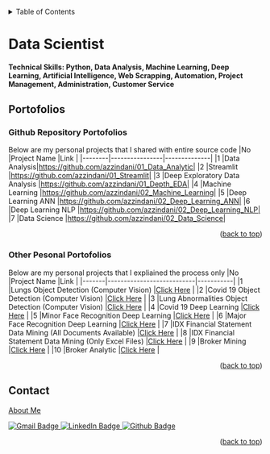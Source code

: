 <a id="readme-top"></a>

<!-- TABLE OF CONTENTS -->
<details>
  <summary>Table of Contents</summary>
  <ol>
    <li> <a href="#education">Education</a></li>
    <li><a href="#work-experience">Work Experience</a></li>
    <li><a href="#certificates">Certificates</a></li>
    <li><a href="#projects">Projects</a></li>
    <li><a href="#portofolios">Portofolios</a>
      <ul>
        <li><a href="#github-repository-portofolios">Github Repository Portofolios</a></li>
        <li><a href="#other-pesonal-portofolios">Other Pesonal Portofolios</a></li>
      </ul>
    </li>
    <li><a href="#publications">Publications</a></li>
    <li><a href="#research-experience">Research Experience</a></li>
    <li><a href="#organizations">Organizations</a></li>
    <li><a href="#contact">Contact</a></li>
  </ol>
</details>

# Data Scientist

#### Technical Skills: Python, Data Analysis, Machine Learning, Deep Learning, Artificial Intelligence, Web Scrapping, Automation, Project Management, Administration, Customer Service


## Portofolios
### Github Repository Portofolios
Below are my personal projects that I shared with entire source code
|No    |Project Name       |Link         |
|--------|----------------|--------------|
|1       |Data Analysis|https://github.com/azzindani/01_Data_Analytic|
|2       |Streamlit        |https://github.com/azzindani/01_Streamlit|
|3       |Deep Exploratory Data Analysis |https://github.com/azzindani/01_Depth_EDA|
|4       |Machine Learning |https://github.com/azzindani/02_Machine_Learning|
|5       |Deep Learning ANN |https://github.com/azzindani/02_Deep_Learning_ANN|
|6       |Deep Learning NLP |https://github.com/azzindani/02_Deep_Learning_NLP|
|7       |Data Science |https://github.com/azzindani/02_Data_Science|

<p align="right">(<a href="#readme-top">back to top</a>)</p>

### Other Pesonal Portofolios
Below are my personal projects that I expliained the process only
|No   |Project Name     |Link     |
|-------|---------------------------|-----------|
|1     |Lungs Object Detection (Computer Vision) |[Click Here](/docs/page1.md)  |
|2   |Covid 19 Object Detection (Computer Vision) |[Click Here](/docs/page2.md) |
|3     |Lung Abnormalities Object Detection (Computer Vision) |[Click Here](/docs/page2.md) |
|4     |Covid 19 Deep Learning |[Click Here](/docs/page2.md) |
|5     |Minor Face Recognition Deep Learning |[Click Here](/docs/page2.md) |
|6     |Major Face Recognition Deep Learning |[Click Here](/docs/page2.md) |
|7     |IDX Financial Statement Data Mining (All Documents Available) |[Click Here](/docs/page2.md) |
|8     |IDX Financial Statement Data Mining (Only Excel Files) |[Click Here](/docs/page2.md) |
|9     |Broker Mining |[Click Here](/docs/page2.md) |
|10   |Broker Analytic |[Click Here](/docs/page2.md) |

<p align="right">(<a href="#readme-top">back to top</a>)</p>

<!-- CONTACT -->
## Contact
[About Me](/aboutme.md)

<div id="badges">
  <a href="your.422indani@gmail.com">
    <img src="https://img.shields.io/badge/Gmail-white?style=for-the-badge&logo=gmail&logoColor=black" alt="Gmail Badge"/>
  </a>
  <a href="https://www.linkedin.com/in/azzindan1/">
    <img src="https://img.shields.io/badge/LinkedIn-blue?style=for-the-badge&logo=linkedin&logoColor=white" alt="LinkedIn Badge"/>
  </a>
  <a href="https://azzindani.github.io/">
    <img src="https://img.shields.io/badge/Github_Profile-navy?style=for-the-badge&logo=github&logoColor=white" alt="Github Badge"/>
  </a>
</div>

<p align="right">(<a href="#readme-top">back to top</a>)</p>
